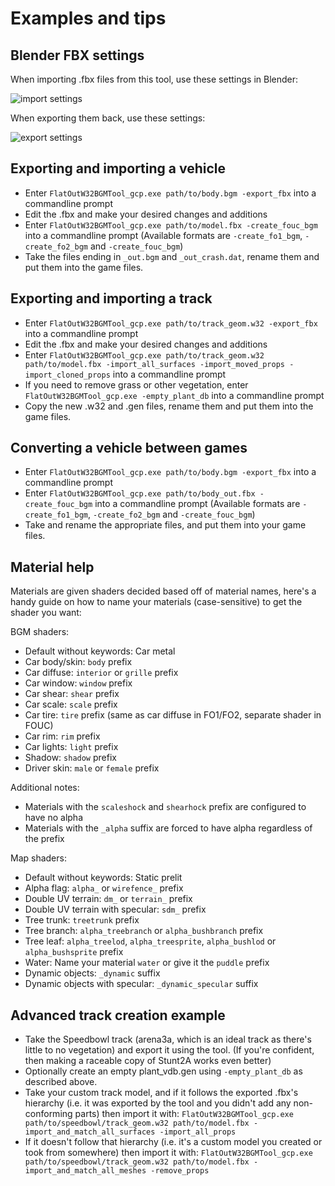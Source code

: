 # Examples and tips

## Blender FBX settings
When importing .fbx files from this tool, use these settings in Blender:

![import settings](https://i.imgur.com/Jd3zVaI.png)

When exporting them back, use these settings:

![export settings](https://i.imgur.com/Fh2Szm8.png)

## Exporting and importing a vehicle
- Enter `FlatOutW32BGMTool_gcp.exe path/to/body.bgm -export_fbx` into a commandline prompt
- Edit the .fbx and make your desired changes and additions
- Enter `FlatOutW32BGMTool_gcp.exe path/to/model.fbx -create_fouc_bgm` into a commandline prompt (Available formats are `-create_fo1_bgm`, `-create_fo2_bgm` and `-create_fouc_bgm`)
- Take the files ending in `_out.bgm` and `_out_crash.dat`, rename them and put them into the game files.

## Exporting and importing a track
- Enter `FlatOutW32BGMTool_gcp.exe path/to/track_geom.w32 -export_fbx` into a commandline prompt
- Edit the .fbx and make your desired changes and additions
- Enter `FlatOutW32BGMTool_gcp.exe path/to/track_geom.w32 path/to/model.fbx -import_all_surfaces -import_moved_props -import_cloned_props` into a commandline prompt
- If you need to remove grass or other vegetation, enter `FlatOutW32BGMTool_gcp.exe -empty_plant_db` into a commandline prompt
- Copy the new .w32 and .gen files, rename them and put them into the game files.

## Converting a vehicle between games
- Enter `FlatOutW32BGMTool_gcp.exe path/to/body.bgm -export_fbx` into a commandline prompt
- Enter `FlatOutW32BGMTool_gcp.exe path/to/body_out.fbx -create_fouc_bgm` into a commandline prompt (Available formats are `-create_fo1_bgm`, `-create_fo2_bgm` and `-create_fouc_bgm`)
- Take and rename the appropriate files, and put them into your game files.

## Material help
Materials are given shaders decided based off of material names, here's a handy guide on how to name your materials (case-sensitive) to get the shader you want:

BGM shaders:
- Default without keywords: Car metal
- Car body/skin: `body` prefix
- Car diffuse: `interior` or `grille` prefix
- Car window: `window` prefix
- Car shear: `shear` prefix
- Car scale: `scale` prefix
- Car tire: `tire` prefix (same as car diffuse in FO1/FO2, separate shader in FOUC)
- Car rim: `rim` prefix
- Car lights: `light` prefix
- Shadow: `shadow` prefix
- Driver skin: `male` or `female` prefix

Additional notes:
- Materials with the `scaleshock` and `shearhock` prefix are configured to have no alpha
- Materials with the `_alpha` suffix are forced to have alpha regardless of the prefix

Map shaders:
- Default without keywords: Static prelit
- Alpha flag: `alpha_` or `wirefence_` prefix
- Double UV terrain: `dm_` or `terrain_` prefix
- Double UV terrain with specular: `sdm_` prefix
- Tree trunk: `treetrunk` prefix
- Tree branch: `alpha_treebranch` or `alpha_bushbranch` prefix
- Tree leaf: `alpha_treelod`, `alpha_treesprite`, `alpha_bushlod` or `alpha_bushsprite` prefix
- Water: Name your material `water` or give it the `puddle` prefix
- Dynamic objects: `_dynamic` suffix
- Dynamic objects with specular: `_dynamic_specular` suffix

## Advanced track creation example
- Take the Speedbowl track (arena3a, which is an ideal track as there's little to no vegetation) and export it using the tool. (If you're confident, then making a raceable copy of Stunt2A works even better)
- Optionally create an empty plant_vdb.gen using `-empty_plant_db` as described above.
- Take your custom track model, and if it follows the exported .fbx's hierarchy (i.e. it was exported by the tool and you didn't add any non-conforming parts) then import it with:
`FlatOutW32BGMTool_gcp.exe path/to/speedbowl/track_geom.w32 path/to/model.fbx -import_and_match_all_surfaces -import_all_props`
- If it doesn't follow that hierarchy (i.e. it's a custom model you created or took from somewhere) then import it with:
`FlatOutW32BGMTool_gcp.exe path/to/speedbowl/track_geom.w32 path/to/model.fbx -import_and_match_all_meshes -remove_props`
